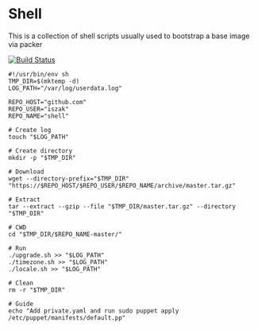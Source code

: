Shell
====

This is a collection of shell scripts usually used to bootstrap a base image via packer

[![Build Status](https://travis-ci.org/iszak/shell.svg)](https://travis-ci.org/iszak/shell)

```
#!/usr/bin/env sh
TMP_DIR=$(mktemp -d)
LOG_PATH="/var/log/userdata.log"

REPO_HOST="github.com"
REPO_USER="iszak"
REPO_NAME="shell"

# Create log
touch "$LOG_PATH"

# Create directory
mkdir -p "$TMP_DIR"

# Download
wget --directory-prefix="$TMP_DIR" "https://$REPO_HOST/$REPO_USER/$REPO_NAME/archive/master.tar.gz"

# Extract
tar --extract --gzip --file "$TMP_DIR/master.tar.gz" --directory "$TMP_DIR"

# CWD
cd "$TMP_DIR/$REPO_NAME-master/"

# Run
./upgrade.sh >> "$LOG_PATH"
./timezone.sh >> "$LOG_PATH"
./locale.sh >> "$LOG_PATH"

# Clean
rm -r "$TMP_DIR"

# Guide
echo "Add private.yaml and run sudo puppet apply /etc/puppet/manifests/default.pp"
```
